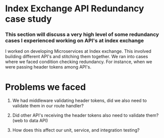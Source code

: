 # Index Exchange API Redundancy case study 

### This section will discuss a very high level of some redundancy cases I experienced working on API's at index exchange

I worked on developing Microservices at Index exchange. This involved building different API's and stitching them together. We ran into cases where we faced condition checking redundancy. For instance, when we were passing header tokens among API's.

# Problems we faced

1. We had middleware validating header tokens, did we also need to validate them in our route handler?

2. Did other API's receiving the header tokens also need to validate them? (web to data API)

3. How does this affect our unit, service, and integration testing?